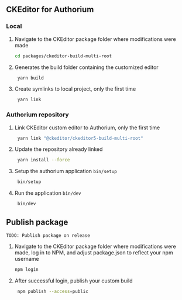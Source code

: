 ## CKEditor for Authorium

### Local
1. Navigate to the CKEditor package folder where modifications were made

   ```bash
   cd packages/ckeditor-build-multi-root
   ```

2. Generates the build folder containing the customized editor

   ```bash
	yarn build
   ```
   
3. Create symlinks to local project, only the first time

   ```bash
	yarn link
   ```

### Authorium repository
1. Link CKEditor custom editor to Authorium, only the first time

   ```bash
	yarn link "@ckeditor/ckeditor5-build-multi-root"
   ```

2. Update the repository already linked

   ```bash
	yarn install --force
   ```

3. Setup the authorium application `bin/setup`

   ```bash
	bin/setup
   ```
   
4. Run the application `bin/dev`

   ```bash
	bin/dev
   ```

## Publish package
`TODO: Publish package on release`

1. Navigate to the CKEditor package folder where modifications were made, log in to NPM, and adjust package.json to reflect your npm username

    ```bash
	npm login
   ```

2. After successful login, publish your custom build

   ```bash
	npm publish --access=public
   ```
